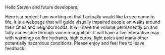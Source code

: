 Hello Steven and future developers,

Here is a project I am working on that I actually would like to see come to life. 
It is a webpage that will guide visually impaired people on walks around their cities and neighborhoods.
It will have the volume permanently on and fully accessible through voice recognition.
It will have a live interactive map with warnings on fire hydrants, high curbs, light poles and many other potentially hazardous conditions.
Please enjoy and feel free to leave feedback.
